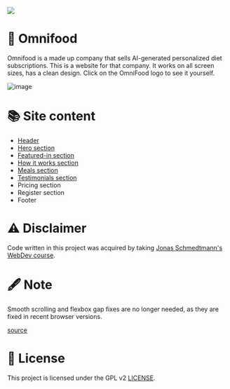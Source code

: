 <a href="https://edveika-omnifood.netlify.app/"><img src="https://github.com/Edveika/OmniFood.dev/assets/113787144/a4f6f459-1596-423e-a106-df906245b2ca"></a>

# 🍕 Omnifood

Omnifood is a made up company that sells AI-generated personalized diet subscriptions. This is a website for that company. It works on all screen sizes, has a clean design. Click on the OmniFood logo to see it yourself.

![image](https://github.com/Edveika/OmniFood.dev/assets/113787144/b588e155-7085-401c-8375-6e688d56dad2)

# 📚 Site content

* [Header](https://github.com/Edveika/OmniFood.dev/blob/main/header.md)
* [Hero section](https://github.com/Edveika/OmniFood.dev/blob/main/hero-section.md)
* [Featured-in section](https://github.com/Edveika/OmniFood.dev/blob/main/featured-in.md)
* [How it works section](https://github.com/Edveika/OmniFood.dev/blob/main/how-it-works.md)
* [Meals section](https://github.com/Edveika/OmniFood.dev/blob/main/meals.md)
* [Testimonials section](https://github.com/Edveika/OmniFood.dev/blob/main/testimonials.md)
* Pricing section
* Register section
* Footer

# ⚠️ Disclaimer

Code written in this project was acquired by taking [Jonas Schmedtmann's WebDev course](https://github.com/Edveika/Udemy-HTML-CSS).

# 🖋️ Note

Smooth scrolling and flexbox gap fixes are no longer needed, as they are fixed in recent browser versions.

[source](https://caniuse.com/)

# 📜 License

This project is licensed under the GPL v2 [LICENSE](LICENSE).
